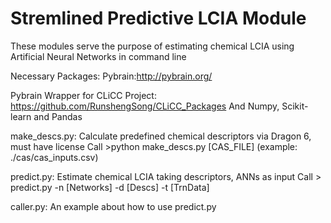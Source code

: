 # Stremlined Predictive LCIA Module

These modules serve the purpose of estimating chemical LCIA using Artificial Neural Networks in command line

Necessary Packages:
Pybrain:http://pybrain.org/

Pybrain Wrapper for CLiCC Project: 
https://github.com/RunshengSong/CLiCC_Packages
And Numpy, Scikit-learn and Pandas



make_descs.py:  Calculate predefined chemical descriptors via Dragon 6, must have license
                Call >python make_descs.py [CAS_FILE]   (example: ./cas/cas_inputs.csv)

predict.py: Estimate chemical LCIA taking descriptors, ANNs as input
            Call > predict.py -n [Networks] -d [Descs] -t [TrnData]

caller.py: An example about how to use predict.py

